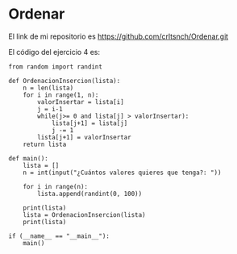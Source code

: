 # Ordenar
El link de mi repositorio es https://github.com/crltsnch/Ordenar.git

El código del ejercicio 4 es:

```
from random import randint

def OrdenacionInsercion(lista):
    n = len(lista)
    for i in range(1, n):
        valorInsertar = lista[i]
        j = i-1
        while(j>= 0 and lista[j] > valorInsertar):
            lista[j+1] = lista[j]
            j -= 1
        lista[j+1] = valorInsertar
    return lista

def main():
    lista = []
    n = int(input("¿Cuántos valores quieres que tenga?: "))

    for i in range(n):
        lista.append(randint(0, 100))
    
    print(lista)
    lista = OrdenacionInsercion(lista)
    print(lista)

if (__name__ == "__main__"):
    main()
``` 
